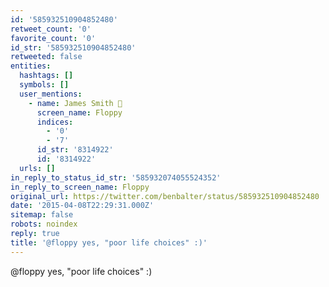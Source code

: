 ```yaml
---
id: '585932510904852480'
retweet_count: '0'
favorite_count: '0'
id_str: '585932510904852480'
retweeted: false
entities:
  hashtags: []
  symbols: []
  user_mentions:
    - name: James Smith 💾
      screen_name: Floppy
      indices:
        - '0'
        - '7'
      id_str: '8314922'
      id: '8314922'
  urls: []
in_reply_to_status_id_str: '585932074055524352'
in_reply_to_screen_name: Floppy
original_url: https://twitter.com/benbalter/status/585932510904852480
date: '2015-04-08T22:29:31.000Z'
sitemap: false
robots: noindex
reply: true
title: '@floppy yes, "poor life choices" :)'
---
```


@floppy yes, "poor life choices" :)